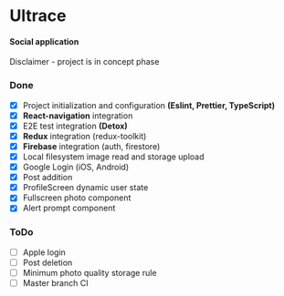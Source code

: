 # Ultrace
#### Social application
Disclaimer - project is in concept phase
### Done
- [x] Project initialization and configuration **(Eslint, Prettier, TypeScript)**
- [x] **React-navigation** integration
- [x] E2E test integration **(Detox)**
- [x] **Redux** integration (redux-toolkit)
- [x] **Firebase** integration (auth, firestore)
- [x] Local filesystem image read and storage upload
- [x] Google Login (iOS, Android)
- [x] Post addition
- [x] ProfileScreen dynamic user state
- [x] Fullscreen photo component
- [x] Alert prompt component

### ToDo
- [ ] Apple login
- [ ] Post deletion
- [ ] Minimum photo quality storage rule
- [ ] Master branch CI
